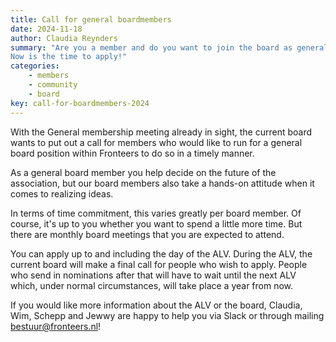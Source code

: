 ```yaml
---
title: Call for general boardmembers
date: 2024-11-18
author: Claudia Reynders
summary: "Are you a member and do you want to join the board as general board member?
Now is the time to apply!"
categories:
    - members
    - community
    - board
key: call-for-boardmembers-2024
---
```


With the General membership meeting already in sight, the current board wants to put out a call for members who would like to run for a general board position within Fronteers to do so in a timely manner.

As a general board member you help decide on the future of the association, but our board members also take a hands-on attitude when it comes to realizing ideas.

In terms of time commitment, this varies greatly per board member. Of course, it's up to you whether you want to spend a little more time. But there are monthly board meetings that you are expected to attend.

You can apply up to and including the day of the ALV. During the ALV, the current board will make a final call for people who wish to apply.
People who send in nominations after that will have to wait until the next ALV which, under normal circumstances, will take place a year from now.

If you would like more information about the ALV or the board, Claudia, Wim, Schepp and Jewwy are happy to help you via Slack or through mailing [bestuur@fronteers.nl](mailto:bestuur@fronteers.nl)!